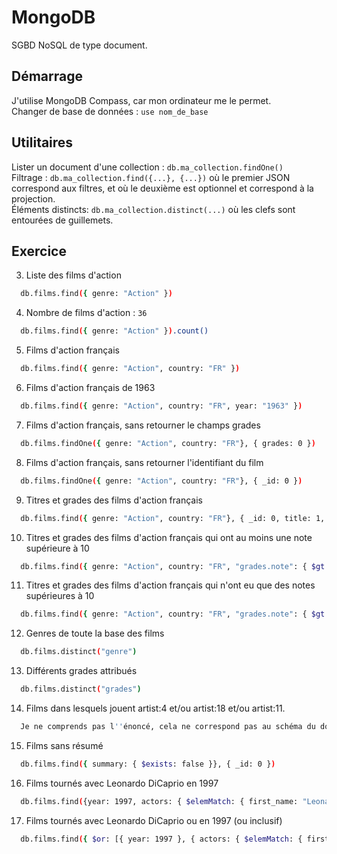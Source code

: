 # MongoDB
SGBD NoSQL de type document.
## Démarrage
J'utilise MongoDB Compass, car mon ordinateur me le permet.  
Changer de base de données : `use nom_de_base`  

## Utilitaires
Lister un document d'une collection : `db.ma_collection.findOne()`  
Filtrage : `db.ma_collection.find({...}, {...})` où le premier JSON correspond aux filtres, et où le deuxième est optionnel et correspond à la projection.  
Éléments distincts: `db.ma_collection.distinct(...)` où les clefs sont entourées de guillemets.

## Exercice
3. Liste des films d'action
```bash
  db.films.find({ genre: "Action" })
```
4. Nombre de films d'action : `36`
```bash
  db.films.find({ genre: "Action" }).count()
```
5. Films d'action français
```bash
  db.films.find({ genre: "Action", country: "FR" })
```
6. Films d'action français de 1963
```bash
  db.films.find({ genre: "Action", country: "FR", year: "1963" })
```
7. Films d'action français, sans retourner le champs grades
```bash
  db.films.findOne({ genre: "Action", country: "FR"}, { grades: 0 })
```
8. Films d'action français, sans retourner l'identifiant du film
```bash
  db.films.findOne({ genre: "Action", country: "FR"}, { _id: 0 })
```
9. Titres et grades des films d'action français
```bash
  db.films.find({ genre: "Action", country: "FR"}, { _id: 0, title: 1, grades: 1 })
```
10. Titres et grades des films d'action français qui ont au moins une note supérieure à 10
```bash
  db.films.find({ genre: "Action", country: "FR", "grades.note": { $gt: 10 }}, { _id: 0, title: 1, grades: 1 })
```
11. Titres et grades des films d'action français qui n'ont eu que des notes supérieures à 10
```bash
  db.films.find({ genre: "Action", country: "FR", "grades.note": { $gt: 10, $not: { $lte: 10 } }}, { _id: 0, title: 1, grades: 1 })
```
12. Genres de toute la base des films
```bash
  db.films.distinct("genre")
```
13. Différents grades attribués
```bash
  db.films.distinct("grades")
```
14. Films dans lesquels jouent artist:4 et/ou artist:18 et/ou artist:11.
```bash
  Je ne comprends pas l''énoncé, cela ne correspond pas au schéma du document.
```
15. Films sans résumé
```bash
  db.films.find({ summary: { $exists: false }}, { _id: 0 })
```
16. Films tournés avec Leonardo DiCaprio en 1997
```bash
  db.films.find({year: 1997, actors: { $elemMatch: { first_name: "Leonardo", last_name: "DiCaprio" }}}, { _id: 0 })
```
17. Films tournés avec Leonardo DiCaprio ou en 1997 (ou inclusif)
```bash
  db.films.find({ $or: [{ year: 1997 }, { actors: { $elemMatch: { first_name: "Leonardo", last_name: "DiCaprio" }}}]}, { _id: 0 })
```
